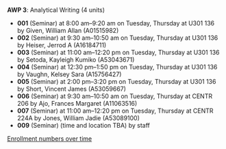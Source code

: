 **AWP 3**: Analytical Writing (4 units)

- **001** (Seminar) at 8:00 am–9:20 am on Tuesday, Thursday at U301 136 by Given, William Allan (A01515982)
- **002** (Seminar) at 9:30 am–10:50 am on Tuesday, Thursday at U301 136 by Heiser, Jerrod A (A16184711)
- **003** (Seminar) at 11:00 am–12:20 pm on Tuesday, Thursday at U301 136 by Setoda, Kayleigh Kumiko (A53043671)
- **004** (Seminar) at 12:30 pm–1:50 pm on Tuesday, Thursday at U301 136 by Vaughn, Kelsey Sara (A15756427)
- **005** (Seminar) at 2:00 pm–3:20 pm on Tuesday, Thursday at U301 136 by Short, Vincent James (A53059667)
- **006** (Seminar) at 9:30 am–10:50 am on Tuesday, Thursday at CENTR 206 by Ajo, Frances Margaret (A11063516)
- **007** (Seminar) at 11:00 am–12:20 pm on Tuesday, Thursday at CENTR 224A by Jones, William Jadie (A53089100)
- **009** (Seminar) (time and location TBA) by staff

[Enrollment numbers over time](./AWP3.tsv)
